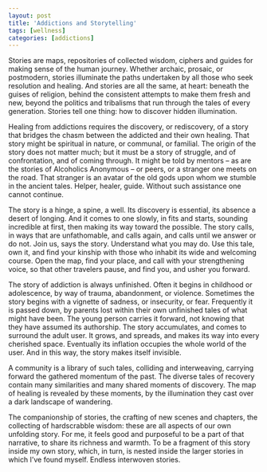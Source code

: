```yaml
---
layout: post
title: 'Addictions and Storytelling'
tags: [wellness]
categories: [addictions]
---
```


Stories are maps, repositories of collected wisdom, ciphers and guides for making sense of the human journey. Whether archaic, prosaic, or postmodern, stories illuminate the paths undertaken by all those who seek resolution and healing. And stories are all the same, at heart: beneath the guises of religion, behind the consistent attempts to make them fresh and new, beyond the politics and tribalisms that run through the tales of every generation. Stories tell one thing: how to discover hidden illumination.

Healing from addictions requires the discovery, or rediscovery, of a story that bridges the chasm between the addicted and their own healing. That story might be spiritual in nature, or communal, or familial. The origin of the story does not matter much; but it must be a story of struggle, and of confrontation, and of coming through. It might be told by mentors – as are the stories of Alcoholics Anonymous – or peers, or a stranger one meets on the road. That stranger is an avatar of the old gods upon whom we stumble in the ancient tales. Helper, healer, guide. Without such assistance one cannot continue.

The story is a hinge, a spine, a well. Its discovery is essential, its absence a desert of longing. And it comes to one slowly, in fits and starts, sounding incredible at first, then making its way toward the possible. The story calls, in ways that are unfathomable, and calls again, and calls until we answer or do not. Join us, says the story. Understand what you may do. Use this tale, own it, and find your kinship with those who inhabit its wide and welcoming course. Open the map, find your place, and call with your strengthening voice, so that other travelers pause, and find you, and usher you forward.

The story of addiction is always unfinished. Often it begins in childhood or adolescence, by way of trauma, abandonment, or violence. Sometimes the story begins with a vignette of sadness, or insecurity, or fear. Frequently it is passed down, by parents lost within their own unfinished tales of what might have been. The young person carries it forward, not knowing that they have assumed its authorship. The story accumulates, and comes to surround the adult user. It grows, and spreads, and makes its way into every cherished space. Eventually its inflation occupies the whole world of the user. And in this way, the story makes itself invisible.

A community is a library of such tales, colliding and interweaving, carrying forward the gathered momentum of the past. The diverse tales of recovery contain many similarities and many shared moments of discovery. The map of healing is revealed by these moments, by the illumination they cast over a dark landscape of wandering.

The companionship of stories, the crafting of new scenes and chapters, the collecting of hardscrabble wisdom: these are all aspects of our own unfolding story. For me, it feels good and purposeful to be a part of that narrative, to share its richness and warmth. To be a fragment of this story inside my own story, which, in turn, is nested inside the larger stories in which I’ve found myself. Endless interwoven stories.
